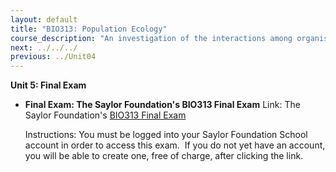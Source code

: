 ```yaml
---
layout: default
title: "BIO313: Population Ecology"
course_description: "An investigation of the interactions among organisms and their environment that influence and regulate population size. Covers forms of intrinsic population growth and factors affecting that growth, ecological relationships, and the means through which populations can be managed to maintain species and biodiversity."
next: ../../../
previous: ../Unit04
---
```

**Unit 5: Final Exam** <span id="5"></span> 
-   **Final Exam: The Saylor Foundation's BIO313 Final Exam**
    Link: The Saylor Foundation's [BIO313 Final
    Exam](http://school.saylor.org/mod/quiz/view.php?id=319)  
      
     Instructions: You must be logged into your Saylor Foundation School
    account in order to access this exam.  If you do not yet have an
    account, you will be able to create one, free of charge, after
    clicking the link.


